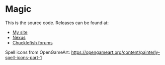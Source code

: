 ﻿# Magic
This is the source code. Releases can be found at:
* [My site](http://spacechase0.com/mods/stardew-valley/magic)
* [Nexus]()
* [Chucklefish forums](https://community.playstarbound.com/resources/magic.5242/)

Spell icons from OpenGameArt: https://opengameart.org/content/painterly-spell-icons-part-1
